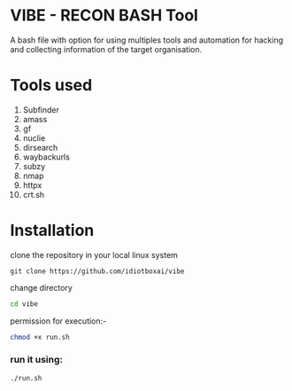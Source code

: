 # VIBE - RECON BASH Tool
A bash file with option for using multiples tools and automation for hacking and collecting information of the target organisation.


# Tools used
1) Subfinder
2) amass
3) gf
4) nuclie
5) dirsearch
6) waybackurls
7) subzy
8) nmap
9) httpx
10) crt.sh

# Installation
clone the repository in your local linux system <br>

```git
git clone https://github.com/idiotboxai/vibe
```
change directory
```bash
cd vibe
```
permission for execution:-
```bash
chmod +x run.sh
```
### run it using:
```bash
./run.sh
```




